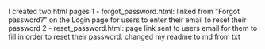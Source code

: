 I created two html pages
1 - forgot_password.html: linked from "Forgot password?" on the Login page for users to enter their email to reset their password
2 - reset_password.html: page link sent to users email for them to fill in order to reset their password.
changed my readme to md from txt

